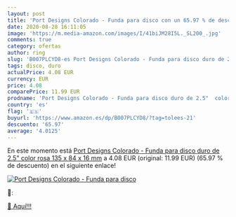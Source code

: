 ```yaml
---
layout: post
title: 'Port Designs Colorado - Funda para disco con un 65.97 % de descuento'
date: 2020-08-28 16:11:05
image: 'https://m.media-amazon.com/images/I/41biJM28I5L._SL200_.jpg'
comments: true
category: ofertas
author: ring
slug: 'B007PLCYD8-es Port Designs Colorado - Funda para disco duro de 2.5"...'
tags: disco, duro
actualPrice: 4.08 EUR
currency: EUR
price: 4.08
comparePrice: 11.99 EUR
prodname: 'Port Designs Colorado - Funda para disco duro de 2.5"  color rosa  135 x 84 x 16 mm'
country: 'es'
flag: '🇪🇸'
buyurl: 'https://www.amazon.es/dp/B007PLCYD8/?tag=tolees-21'
descuento: '65.97'
average: '4.0125'
---
```


En este momento está [Port Designs Colorado - Funda para disco duro de 2.5"  color rosa  135 x 84 x 16 mm](https://www.amazon.es/dp/B007PLCYD8/?tag=tolees-21) a 4.08 EUR (original: 11.99 EUR) (65.97 %  de descuento) en el siguiente enlace!

[![Port Designs Colorado - Funda para disco](https://m.media-amazon.com/images/I/41biJM28I5L._SL200_.jpg)](https://www.amazon.es/dp/B007PLCYD8/?tag=tolees-21)

🔎:


[🛒 Aquí!!!](https://www.amazon.es/dp/B007PLCYD8/?tag=tolees-21)
